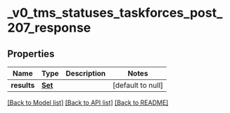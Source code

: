 # _v0_tms_statuses_taskforces_post_207_response
## Properties

| Name | Type | Description | Notes |
|------------ | ------------- | ------------- | -------------|
| **results** | [**Set**](_v0_tms_statuses_taskforces_post_207_response_results_inner.md) |  | [default to null] |

[[Back to Model list]](../README.md#documentation-for-models) [[Back to API list]](../README.md#documentation-for-api-endpoints) [[Back to README]](../README.md)

